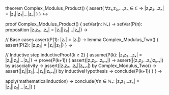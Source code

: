 theorem Complex_Modulus_Product() {
  assert(
    ∀z₁,z₂,...,zₙ ∈ ℂ ⇒ |z₁z₂...zₙ| = |z₁||z₂|...|zₙ|
  )
} ↔

proof Complex_Modulus_Product() {
  setVar(n: ℕ₊) →
  setVar(P(n): proposition |z₁z₂...zₙ| = |z₁||z₂|...|zₙ|) →
  
  // Base cases
  assert(P(1): |z₁| = |z₁|) →
  lemma Complex_Modulus_Two() {
    assert(P(2): |z₁z₂| = |z₁||z₂|)
  } →
  
  // Inductive step
  inductiveProof(k ≥ 2) {
    assume(P(k): |z₁z₂...zₖ| = |z₁||z₂|...|zₖ|) →
    prove(P(k+1)) {
      assert(|z₁z₂...zₖ₊₁|) →
      assert(|(z₁z₂...zₖ)zₖ₊₁|) by associativity →
      assert(|z₁z₂...zₖ||zₖ₊₁|) by Complex_Modulus_Two() →
      assert(|z₁||z₂|...|zₖ||zₖ₊₁|) by inductiveHypothesis →
      conclude(P(k+1))
    }
  } →
  
  apply(mathematicalInduction) →
  conclude(∀n ∈ ℕ₊: |z₁z₂...zₙ| = |z₁||z₂|...|zₙ|)
}